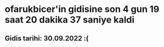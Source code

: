 # ofarukbicer'in gidisine son 4 gun 19 saat 20 dakika 37 saniye kaldi

## Gidis tarihi: 30.09.2022 :(